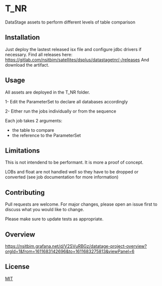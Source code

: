 # T_NR

DataStage assets to perform different levels of table comparison

## Installation

Just deploy the lastest released isx file and configure jdbc drivers if necessary.
Find all releases here: https://gitlab.com/nsitbim/satellites/dsplus/datastagetnr/-/releases
And download the artifact.


## Usage

All assets are deployed in the T_NR folder.

1- Edit the ParameterSet to declare all databases accordingly

2- Either run the jobs individually or from the sequence

 Each job takes 2 arguments: 
 * the table to compare
 * the reference to the ParameterSet

## Limitations

This is not intendend to be performant. It is more a proof of concept.

LOBs and float are not handled well so they have to be dropped or converted (see job documentation for more information)

## Contributing
Pull requests are welcome. For major changes, please open an issue first to discuss what you would like to change.

Please make sure to update tests as appropriate.

## Overview
https://nsitbim.grafana.net/d/V2SVuRBGz/datatage-project-overview?orgId=1&from=1611683142696&to=1611683275813&viewPanel=6

## License
[MIT](https://choosealicense.com/licenses/mit/)
